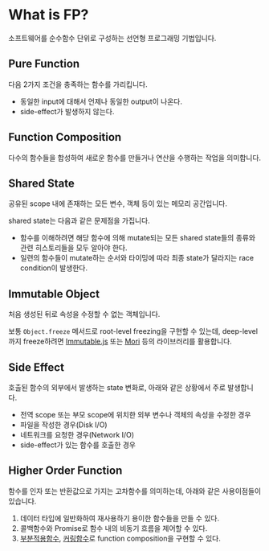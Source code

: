 # What is FP?

소프트웨어를 순수함수 단위로 구성하는 선언형 프로그래밍 기법입니다.

## Pure Function

다음 2가지 조건을 충족하는 함수를 가리킵니다.

- 동일한 input에 대해서 언제나 동일한 output이 나온다.
- side-effect가 발생하지 않는다.

## Function Composition

다수의 함수들을 합성하여 새로운 함수를 만들거나 연산을 수행하는 작업을 의미합니다.

## Shared State

공유된 scope 내에 존재하는 모든 변수, 객체 등이 있는 메모리 공간입니다.

shared state는 다음과 같은 문제점을 가집니다.

- 함수를 이해하려면 해당 함수에 의해 mutate되는 모든 shared state들의 종류와 관련 히스토리들을 모두 알아야 한다.
- 일련의 함수들이 mutate하는 순서와 타이밍에 따라 최종 state가 달라지는 race condition이 발생한다.

## Immutable Object

처음 생성된 뒤로 속성을 수정할 수 없는 객체입니다.

보통 `Object.freeze` 메서드로 root-level freezing을 구현할 수 있는데, deep-level까지 freeze하려면 [Immutable.js](https://immutable-js.com/) 또는 [Mori](https://swannodette.github.io/mori/) 등의 라이브러리를 활용합니다.

## Side Effect

호출된 함수의 외부에서 발생하는 state 변화로, 아래와 같은 상황에서 주로 발생합니다.

- 전역 scope 또는 부모 scope에 위치한 외부 변수나 객체의 속성을 수정한 경우
- 파일을 작성한 경우(Disk I/O)
- 네트워크를 요청한 경우(Network I/O)
- side-effect가 있는 함수를 호출한 경우

## Higher Order Function

함수를 인자 또는 반환값으로 가지는 고차함수를 의미하는데, 아래와 같은 사용이점들이 있습니다.

1. 데이터 타입에 일반화하여 재사용하기 용이한 함수들을 만들 수 있다.
2. 콜백함수와 Promise로 함수 내의 비동기 흐름을 제어할 수 있다.
3. [부분적용함수](../../%EC%BD%94%EC%96%B4_%EC%9E%90%EB%B0%94%EC%8A%A4%ED%81%AC%EB%A6%BD%ED%8A%B8/%ED%81%B4%EB%A1%9C%EC%A0%B8/%ED%99%9C%EC%9A%A9%EC%98%88%EC%8B%9C.md#부분적용함수), [커링함수](../concepts/curry_function.md)로 function composition을 구현할 수 있다.
